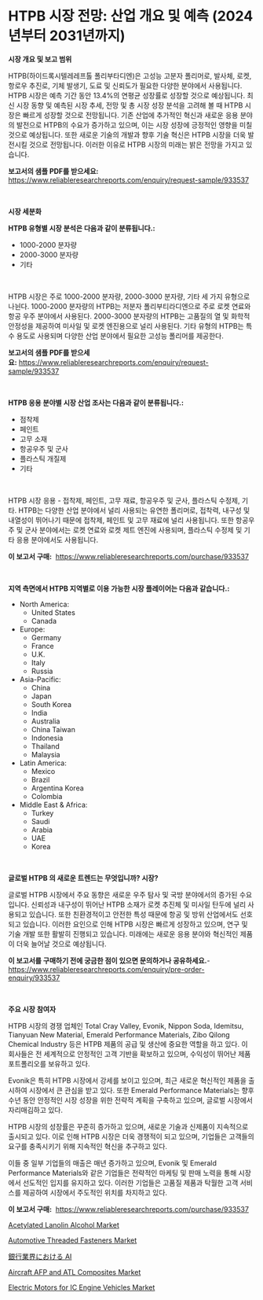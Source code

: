 <p><h1>HTPB 시장 전망: 산업 개요 및 예측 (2024년부터 2031년까지)</h1></p><p><strong>시장 개요 및 보고 범위</strong></p>
<p><p>HTPB(하이드록시텔레레프톨 폴리부타디엔)은 고성능 고분자 폴리머로, 발사체, 로켓, 항로우 추진로, 기체 발생기, 도료 및 신뢰도가 필요한 다양한 분야에서 사용됩니다. HTPB 시장은 예측 기간 동안 13.4%의 연평균 성장률로 성장할 것으로 예상됩니다. 최신 시장 동향 및 예측된 시장 추세, 전망 및 총 시장 성장 분석을 고려해 볼 때 HTPB 시장은 빠르게 성장할 것으로 전망됩니다. 기존 산업에 추가적인 혁신과 새로운 응용 분야의 발전으로 HTPB의 수요가 증가하고 있으며, 이는 시장 성장에 긍정적인 영향을 미칠 것으로 예상됩니다. 또한 새로운 기술의 개발과 향후 기술 혁신은 HTPB 시장을 더욱 발전시킬 것으로 전망됩니다. 이러한 이유로 HTPB 시장의 미래는 밝은 전망을 가지고 있습니다.</p></p>
<p><strong>보고서의 샘플 PDF를 받으세요:</strong> <a href="https://www.reliableresearchreports.com/enquiry/request-sample/933537">https://www.reliableresearchreports.com/enquiry/request-sample/933537</a></p>
<p>&nbsp;</p>
<p><strong>시장 세분화</strong></p>
<p><strong>HTPB 유형별 시장 분석은 다음과 같이 분류됩니다.:</strong></p>
<p><ul><li>1000-2000 분자량</li><li>2000-3000 분자량</li><li>기타</li></ul></p>
<p>&nbsp;</p>
<p><p>HTPB 시장은 주로 1000-2000 분자량, 2000-3000 분자량, 기타 세 가지 유형으로 나뉜다. 1000-2000 분자량의 HTPB는 저분자 폴리부티라디엔으로 주로 로켓 연료와 항공 우주 분야에서 사용된다. 2000-3000 분자량의 HTPB는 고품질의 열 및 화학적 안정성을 제공하여 미사일 및 로켓 엔진용으로 널리 사용된다. 기타 유형의 HTPB는 특수 용도로 사용되며 다양한 산업 분야에서 필요한 고성능 폴리머를 제공한다.</p></p>
<p><strong>보고서의 샘플 PDF를 받으세요:</strong>&nbsp;<a href="https://www.reliableresearchreports.com/enquiry/request-sample/933537">https://www.reliableresearchreports.com/enquiry/request-sample/933537</a></p>
<p>&nbsp;</p>
<p><strong> HTPB 응용 분야별 시장 산업 조사는 다음과 같이 분류됩니다.:</strong></p>
<p><ul><li>점착제</li><li>페인트</li><li>고무 소재</li><li>항공우주 및 군사</li><li>플라스틱 개질제</li><li>기타</li></ul></p>
<p>&nbsp;</p>
<p><p>HTPB 시장 응용 - 접착제, 페인트, 고무 재료, 항공우주 및 군사, 플라스틱 수정제, 기타. HTPB는 다양한 산업 분야에서 널리 사용되는 유연한 폴리머로, 접착력, 내구성 및 내열성이 뛰어나기 때문에 접착제, 페인트 및 고무 재료에 널리 사용됩니다. 또한 항공우주 및 군사 분야에서는 로켓 연료와 로켓 제트 엔진에 사용되며, 플라스틱 수정제 및 기타 응용 분야에서도 사용됩니다.</p></p>
<p><strong>이 보고서 구매:</strong>&nbsp; <a href="https://www.reliableresearchreports.com/purchase/933537">https://www.reliableresearchreports.com/purchase/933537</a></p>
<p>&nbsp;</p>
<p><strong>지역 측면에서 HTPB 지역별로 이용 가능한 시장 플레이어는 다음과 같습니다.:</strong></p>
<p><ul>
    <li>
        North America:
        <ul>
            <li>United States</li>
            <li>Canada</li>
        </ul>
    </li>
    <li>
        Europe:
        <ul>
            <li>Germany</li>
            <li>France</li>
            <li>U.K.</li>
            <li>Italy</li>
            <li>Russia</li>
        </ul>
    </li>
    <li>
        Asia-Pacific:
        <ul>
            <li>China</li>
            <li>Japan</li>
            <li>South Korea</li>
            <li>India</li>
            <li>Australia</li>
            <li>China Taiwan</li>
            <li>Indonesia</li>
            <li>Thailand</li>
            <li>Malaysia</li>
        </ul>
    </li>
    <li>
        Latin America:
        <ul>
            <li>Mexico</li>
            <li>Brazil</li>
            <li>Argentina Korea</li>
            <li>Colombia</li>
        </ul>
    </li>
    <li>
        Middle East & Africa:
        <ul>
            <li>Turkey</li>
            <li>Saudi</li>
            <li>Arabia</li>
            <li>UAE</li>
            <li>Korea</li>
        </ul>
    </li>
    </ul></p>
<p>&nbsp;</p>
<p><strong>글로벌 HTPB 의 새로운 트렌드는 무엇입니까? 시장?</strong></p>
<p><p>글로벌 HTPB 시장에서 주요 동향은 새로운 우주 탐사 및 국방 분야에서의 증가된 수요입니다. 신뢰성과 내구성이 뛰어난 HTPB 소재가 로켓 추진체 및 미사일 탄두에 널리 사용되고 있습니다. 또한 친환경적이고 안전한 특성 때문에 항공 및 방위 산업에서도 선호되고 있습니다. 이러한 요인으로 인해 HTPB 시장은 빠르게 성장하고 있으며, 연구 및 기술 개발 또한 활발히 진행되고 있습니다. 미래에는 새로운 응용 분야와 혁신적인 제품이 더욱 늘어날 것으로 예상됩니다.</p></p>
<p><strong>이 보고서를 구매하기 전에 궁금한 점이 있으면 문의하거나 공유하세요.</strong>- <a href="https://www.reliableresearchreports.com/enquiry/pre-order-enquiry/933537">https://www.reliableresearchreports.com/enquiry/pre-order-enquiry/933537</a></p>
<p>&nbsp;</p>
<p><strong>주요 시장 참여자</strong></p>
<p><p>HTPB 시장의 경쟁 업체인 Total Cray Valley, Evonik, Nippon Soda, Idemitsu, Tianyuan New Material, Emerald Performance Materials, Zibo Qilong Chemical Industry 등은 HTPB 제품의 공급 및 생산에 중요한 역할을 하고 있다. 이 회사들은 전 세계적으로 안정적인 고객 기반을 확보하고 있으며, 수익성이 뛰어난 제품 포트폴리오를 보유하고 있다.</p><p>Evonik은 특히 HTPB 시장에서 강세를 보이고 있으며, 최근 새로운 혁신적인 제품을 출시하여 시장에서 큰 관심을 받고 있다. 또한 Emerald Performance Materials는 향후 수년 동안 안정적인 시장 성장을 위한 전략적 계획을 구축하고 있으며, 글로벌 시장에서 자리매김하고 있다.</p><p>HTPB 시장의 성장률은 꾸준히 증가하고 있으며, 새로운 기술과 신제품이 지속적으로 출시되고 있다. 이로 인해 HTPB 시장은 더욱 경쟁적이 되고 있으며, 기업들은 고객들의 요구를 충족시키기 위해 지속적인 혁신을 추구하고 있다.</p><p>이들 중 일부 기업들의 매출은 매년 증가하고 있으며, Evonik 및 Emerald Performance Materials와 같은 기업들은 전략적인 마케팅 및 판매 노력을 통해 시장에서 선도적인 입지를 유지하고 있다. 이러한 기업들은 고품질 제품과 탁월한 고객 서비스를 제공하여 시장에서 주도적인 위치를 차지하고 있다.</p></p>
<p><strong>이 보고서 구매:</strong>&nbsp;&nbsp;<a href="https://www.reliableresearchreports.com/purchase/933537">https://www.reliableresearchreports.com/purchase/933537</a></p>
<p><p><a href="https://view.publitas.com/reportprime-1/acetylated-lanolin-alcohol-market-centers-on-aspects-such-as-market-growth-market-share-market-opportunity-and-projected-forecasts-spanning-from-2024-to-2031/">Acetylated Lanolin Alcohol Market</a></p><p><a href="https://issuu.com/reportprime-2/docs/automotive-threaded-fasteners-market-size-2030.ppt">Automotive Threaded Fasteners Market</a></p><p><a href="https://github.com/ihabdkwlxs948/Market-Research-Report-List-1/blob/main/3782159184009.md">銀行業界における AI</a></p><p><a href="https://github.com/mabutironaldo/Market-Research-Report-List-3/blob/main/aircraft-afp-and-atl-composites-market.md">Aircraft AFP and ATL Composites Market</a></p><p><a href="https://github.com/Paul14Anderson63/Market-Research-Report-List-3/blob/main/electric-motors-for-ic-engine-vehicles-market.md">Electric Motors for IC Engine Vehicles Market</a></p></p>
